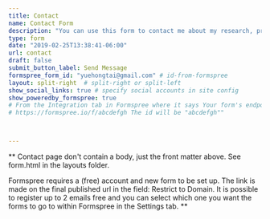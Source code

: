 ```yaml
---
title: Contact
name: Contact Form
description: "You can use this form to contact me about my research, projects, or simply to say hello."
type: form
date: "2019-02-25T13:38:41-06:00"
url: contact
draft: false
submit_button_label: Send Message
formspree_form_id: "yuehongtai@gmail.com" # id-from-formspree
layout: split-right  # split-right or split-left
show_social_links: true # specify social accounts in site config
show_poweredby_formspree: true
# From the Integration tab in Formspree where it says Your form's endpoint is:
# https://formspree.io/f/abcdefgh The id will be "abcdefgh"" 



---
```


** Contact page don't contain a body, just the front matter above.
See form.html in the layouts folder.

Formspree requires a (free) account and new form to be set up. The link is made on the final published url in the field: Restrict to Domain. It is possible to register up to 2 emails free and you can select which one you want the forms to go to within Formspree in the Settings tab.
**
